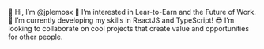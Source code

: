 👋 Hi, I’m @jplemosx
👀 I’m interested in Lear-to-Earn and the Future of Work.
🌱 I’m currently developing my skills in ReactJS and TypeScript!
😎 I’m looking to collaborate on cool projects that create value and opportunities for other people.

<!---
jplemosx/jplemosx is a ✨ special ✨ repository because its `README.md` (this file) appears on your GitHub profile.
You can click the Preview link to take a look at your changes.
--->
